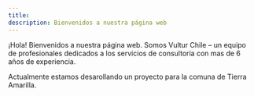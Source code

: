 ```yaml
---
title:  
description: Bienvenidos a nuestra página web
---
```

[](https://github.com/konstvatruba/vltr/blob/main/images/Imagotipo%20Consulting%20RGB%2075.png?raw=true)

¡Hola! Bienvenidos a nuestra página web. Somos Vultur Chile – un equipo de profesionales dedicados a los servicios de consultoría con mas de 6 años de experiencia. 

Actualmente estamos desarollando un proyecto para la comuna de Tierra Amarilla. 
